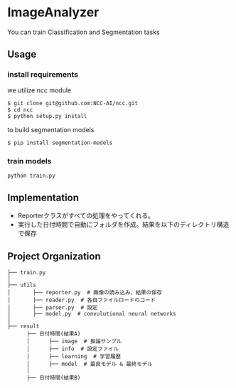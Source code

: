 # ImageAnalyzer
You can train Classification and Segmentation tasks


## Usage

### install requirements
we utilize ncc module
```bash
$ git clone git@github.com:NCC-AI/ncc.git
$ cd ncc
$ python setup.py install
```

to build segmentation models
```bash
$ pip install segmentation-models
```

### train models
`python train.py`


## Implementation
- Reporterクラスがすべての処理をやってくれる。
- 実行した日付時間で自動にフォルダを作成。結果を以下のディレクトリ構造で保存

Project Organization
------------
    ├── train.py
    │       
    ├── utils
    │       ├── reporter.py  # 画像の読み込み、結果の保存
    │       ├── reader.py  # 各自ファイルロードのコード
    │       ├── parser.py  # 設定
    │       ├── model.py  # convulutional neural networks
    │ 
    ├── result
          ├── 日付時間(結果A)
          │      ├── image  # 推論サンプル
          │      ├── info  # 設定ファイル
          │      ├── learning  # 学習履歴 
          │      ├── model  # 最良モデル & 最終モデル
          │           
          ├── 日付時間(結果B)

